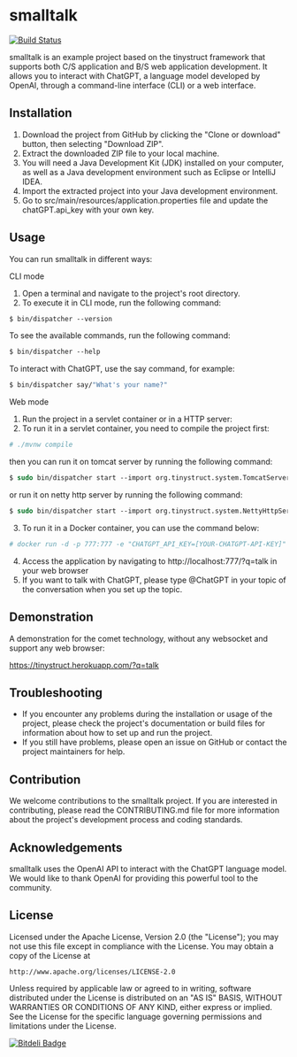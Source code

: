 
smalltalk
==
[![Build Status](https://travis-ci.org/tinystruct/smalltalk.svg?branch=master)](https://travis-ci.org/m0ver/tinystruct2.0)

smalltalk is an example project based on the tinystruct framework that supports both C/S application and B/S web application development. It allows you to interact with ChatGPT, a language model developed by OpenAI, through a command-line interface (CLI) or a web interface.

Installation
---
1. Download the project from GitHub by clicking the "Clone or download" button, then selecting "Download ZIP".
2. Extract the downloaded ZIP file to your local machine.
3. You will need a Java Development Kit (JDK) installed on your computer, as well as a Java development environment such as Eclipse or IntelliJ IDEA.
4. Import the extracted project into your Java development environment.
5. Go to src/main/resources/application.properties file and update the chatGPT.api_key with your own key.

Usage
---
You can run smalltalk in different ways:

CLI mode
1. Open a terminal and navigate to the project's root directory.
2. To execute it in CLI mode, run the following command:
```tcsh
$ bin/dispatcher --version
```
To see the available commands, run the following command:
```tcsh
$ bin/dispatcher --help
```
To interact with ChatGPT, use the say command, for example:
```tcsh
$ bin/dispatcher say/"What's your name?"
```
Web mode

1. Run the project in a servlet container or in a HTTP server:
2. To run it in a servlet container, you need to compile the project first:
```tcsh
# ./mvnw compile
```
then you can run it on tomcat server by running the following command:

```tcsh
$ sudo bin/dispatcher start --import org.tinystruct.system.TomcatServer --server-port 777
```
or run it on netty http server by running the following command:

```tcsh
$ sudo bin/dispatcher start --import org.tinystruct.system.NettyHttpServer --server-port 777
```
3. To run it in a Docker container, you can use the command below:

```tcsh
# docker run -d -p 777:777 -e "CHATGPT_API_KEY=[YOUR-CHATGPT-API-KEY]" m0ver/smalltalk
```
4. Access the application by navigating to http://localhost:777/?q=talk in your web browser
5. If you want to talk with ChatGPT, please type @ChatGPT in your topic of the conversation when you set up the topic.

Demonstration
---
A demonstration for the comet technology, without any websocket and support any web browser:

https://tinystruct.herokuapp.com/?q=talk

Troubleshooting
---
* If you encounter any problems during the installation or usage of the project, please check the project's documentation or build files for information about how to set up and run the project.
* If you still have problems, please open an issue on GitHub or contact the project maintainers for help.

Contribution
---
We welcome contributions to the smalltalk project. If you are interested in contributing, please read the CONTRIBUTING.md file for more information about the project's development process and coding standards.

Acknowledgements
---
smalltalk uses the OpenAI API to interact with the ChatGPT language model. We would like to thank OpenAI for providing this powerful tool to the community.

License
---

Licensed under the Apache License, Version 2.0 (the "License");
you may not use this file except in compliance with the License.
You may obtain a copy of the License at

    http://www.apache.org/licenses/LICENSE-2.0

Unless required by applicable law or agreed to in writing, software
distributed under the License is distributed on an "AS IS" BASIS,
WITHOUT WARRANTIES OR CONDITIONS OF ANY KIND, either express or implied.
See the License for the specific language governing permissions and
limitations under the License.


[![Bitdeli Badge](https://d2weczhvl823v0.cloudfront.net/m0ver/tinystruct2.0/trend.png)](https://bitdeli.com/free "Bitdeli Badge")
